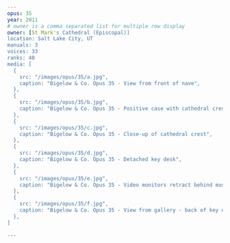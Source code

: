 ```yaml
---
opus: 35
year: 2011
# owner is a comma separated list for multiple row display
owner: [St Mark's Cathedral (Episcopal)]
location: Salt Lake City, UT
manuals: 3
voices: 33
ranks: 40
media: [
  {
    src: "/images/opus/35/a.jpg",
    caption: "Bigelow & Co. Opus 35 - View from front of nave",
  },
  {
    src: "/images/opus/35/b.jpg",
    caption: "Bigelow & Co. Opus 35 - Positive case with cathedral crest",
  },
  {
    src: "/images/opus/35/c.jpg",
    caption: "Bigelow & Co. Opus 35 - Close-up of cathedral crest",
  },
  {
    src: "/images/opus/35/d.jpg",
    caption: "Bigelow & Co. Opus 35 - Detached key desk",
  },
  {
    src: "/images/opus/35/e.jpg",
    caption: "Bigelow & Co. Opus 35 - Video monitors retract behind music rack when not needed",
  },
  {
    src: "/images/opus/35/f.jpg",
    caption: "Bigelow & Co. Opus 35 - View from gallery - back of key desk and Positive case",
  },
]

---
```


